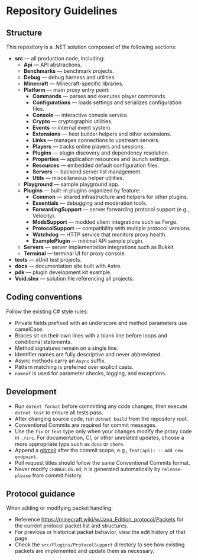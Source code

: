 # Repository Guidelines

## Structure

This repository is a .NET solution composed of the following sections:

- **src** — all production code, including:
  - **Api** — API abstractions.
  - **Benchmarks** — benchmark projects.
  - **Debug** — debug harness and utilities.
  - **Minecraft** — Minecraft-specific libraries.
  - **Platform** — main proxy entry point:
    - **Commands** — parses and executes player commands.
    - **Configurations** — loads settings and serializes configuration files.
    - **Console** — interactive console service.
    - **Crypto** — cryptographic utilities.
    - **Events** — internal event system.
    - **Extensions** — host builder helpers and other extensions.
    - **Links** — manages connections to upstream servers.
    - **Players** — tracks online players and sessions.
    - **Plugins** — plugin discovery and dependency resolution.
    - **Properties** — application resources and launch settings.
    - **Resources** — embedded default configuration files.
    - **Servers** — backend server list management.
    - **Utils** — miscellaneous helper utilities.
  - **Playground** — sample playground app.
  - **Plugins** — built-in plugins organized by feature:
    - **Common** — shared infrastructure and helpers for other plugins.
    - **Essentials** — debugging and moderation tools.
    - **ForwardingSupport** — server forwarding protocol support (e.g., Velocity).
    - **ModsSupport** — modded client integrations such as Forge.
    - **ProtocolSupport** — compatibility with multiple protocol versions.
    - **Watchdog** — HTTP service that monitors proxy health.
    - **ExamplePlugin** — minimal API sample plugin.
  - **Servers** — server implementation integrations such as Bukkit.
  - **Terminal** — terminal UI for proxy console.
- **tests** — xUnit test projects.
- **docs** — documentation site built with Astro.
- **pdk** — plugin development kit example.
- **Void.slnx** — solution file referencing all projects.

## Coding conventions

Follow the existing C# style rules:

- Private fields prefixed with an underscore and method parameters use camelCase.
- Braces sit on their own lines with a blank line before loops and conditional statements.
- Method signatures remain on a single line.
- Identifier names are fully descriptive and never abbreviated.
- Async methods carry an `Async` suffix.
- Pattern matching is preferred over explicit casts.
- `nameof` is used for parameter checks, logging, and exceptions.

## Development

- Run `dotnet format` before committing any code changes, then execute `dotnet test` to ensure all tests pass.
- After changing source code, run `dotnet build` from the repository root.
- Conventional Commits are required for commit messages.
- Use the `fix` or `feat` type only when your changes modify the proxy code in `./src`. For documentation, CI, or other unrelated updates, choose a more appropriate type such as `docs` or `chore`.
- Append a [gitmoji](https://gitmoji.dev/specification) after the commit scope, e.g., `feat(api): ✨ add new endpoint`.
- Pull request titles should follow the same Conventional Commits format.
- Never modify `CHANGELOG.md`; it is generated automatically by `release-please` from commit history.

## Protocol guidance

When adding or modifying packet handling:

- Reference <https://minecraft.wiki/w/Java_Edition_protocol/Packets> for the current protocol packet list and structures.
- For previous or historical packet behavior, view the edit history of that page.
- Check the `src/Plugins/ProtocolSupport` directory to see how existing packets are implemented and update them as necessary.
